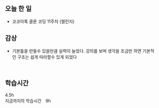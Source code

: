 ## 오늘 한 일

- 코코아톡 클론 코딩 11주차 (챌린지)  　

## 감상

- 기본틀을 만들수 있을만큼 실력이 늘었다. 강의를 보며 생각을 조금만 하면 기본적인 구조는 쉽게 따라할수 있게 되었다

<br>


## 학습시간

4.5h <br>
지금까지의 학습시간　9h
